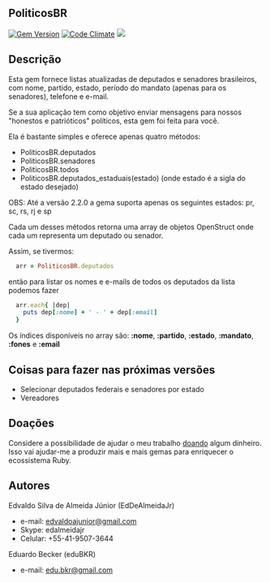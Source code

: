## PoliticosBR

[![Gem Version](https://badge.fury.io/rb/politicosbr.svg)](https://badge.fury.io/rb/politicosbr)
[![Code Climate](https://codeclimate.com/github/EdDeAlmeidaJr/politicosbr/badges/gpa.svg)](https://codeclimate.com/github/EdDeAlmeidaJr/politicosbr)
<a href="https://codeclimate.com/github/EdDeAlmeidaJr/politicosbr"><img src="https://codeclimate.com/github/EdDeAlmeidaJr/politicosbr/badges/issue_count.svg" /></a>

## Descrição

Esta gem fornece listas atualizadas de deputados e senadores brasileiros, com nome, partido, estado, período do mandato (apenas para os senadores), telefone e e-mail.

Se a sua aplicação tem como objetivo enviar mensagens para nossos "honestos e patrióticos" políticos, esta gem foi feita para você.

Ela é bastante simples e oferece apenas quatro métodos:

  * PoliticosBR.deputados
  * PoliticosBR.senadores
  * PoliticosBR.todos
  * PoliticosBR.deputados_estaduais(estado)  (onde estado é a sigla do estado desejado)

  OBS: Até a versão 2.2.0 a gema suporta apenas os seguintes estados: pr, sc, rs, rj e sp

Cada um desses métodos retorna uma array de objetos OpenStruct onde cada um representa um deputado ou senador.

Assim, se tivermos:

```ruby
  arr = PoliticosBR.deputados
```

então para listar os nomes e e-mails de todos os deputados da lista podemos fazer

```ruby
  arr.each{ |dep|
    puts dep[:nome] + ' - ' + dep[:email]
  }
```

Os índices disponíveis no array são: **:nome**, **:partido**, **:estado**, **:mandato**, **:fones** e **:email**

## Coisas para fazer nas próximas versões

  * Selecionar deputados federais e senadores por estado
  * Vereadores

## Doações

Considere a possibilidade de ajudar o meu trabalho [doando](https://gratipay.com/~EdDeAlmeidaJr/) algum dinheiro. Isso vai ajudar-me a produzir mais e mais gemas para enriquecer o ecossistema Ruby.

## Autores

Edvaldo Silva de Almeida Júnior (EdDeAlmeidaJr)
  * e-mail:       edvaldoajunior@gmail.com
  * Skype:        edalmeidajr 
  * Celular:      +55-41-9507-3644

Eduardo Becker (eduBKR)
  * e-mail: edu.bkr@gmail.com

